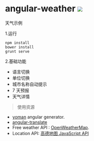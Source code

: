 
angular-weather ![](https://travis-ci.org/zhang-yuan/angular-weather.svg?branch=master)
===============

天气示例

1.运行
```
npm install
bower install
grunt serve
```

2.基础功能

- 语言切换
- 单位切换
- 城市名称自动提示
- 7 天预报
- 天气详情

> 使用资源

- [yoman](https://github.com/yeoman/yo) angular generator.
- [angular-translate](https://github.com/angular-translate/angular-translate)
- Free weather API : [OpenWeatherMap](http://openweathermap.org/api ).
- Location API: [高德地图 JavaScript API](http://lbs.amap.com/api/javascript-api/summary/)
